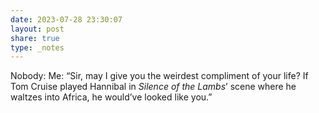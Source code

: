 ```yaml
---
date: 2023-07-28 23:30:07
layout: post
share: true
type: _notes
---
```

Nobody: 
Me: “Sir, may I give you the weirdest compliment of your life? If Tom Cruise played Hannibal in _Silence of the Lambs_’ scene where he waltzes into Africa, he would’ve looked like you.”
